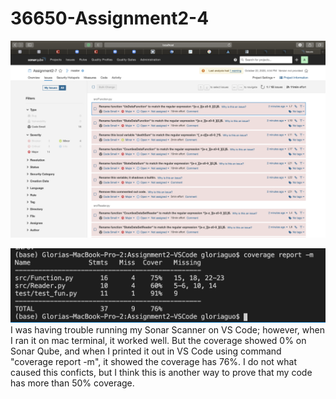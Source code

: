 # 36650-Assignment2-4

![Issue](https://github.com/HuiyiGuo34/36650-Assignment2-4/blob/main/issue.png)

![Coverage](https://github.com/HuiyiGuo34/36650-Assignment2-4/blob/main/coverage.png)
I was having trouble running my Sonar Scanner on VS Code; however, when I ran it on mac terminal, it worked well. But the coverage showed 0% on Sonar Qube, and when I printed it out in VS Code using command "coverage report -m", it showed the coverage has 76%. I do not what caused this conficts, but I think this is another way to prove that my code has more than 50% coverage. 


